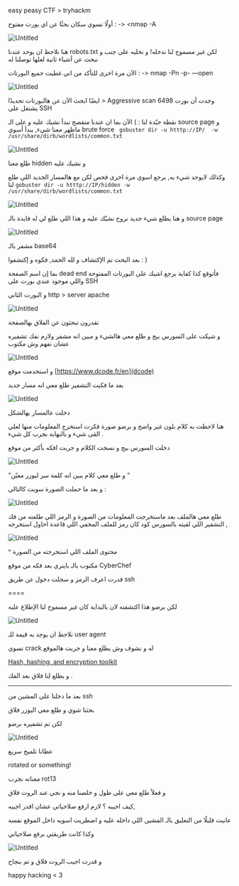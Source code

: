 easy peasy CTF > tryhackm

 

أولًا نسوي سكان بحثًا عن اي بورت مفتوح : -> <nmap -A <ip> 


![Untitled](https://prod-files-secure.s3.us-west-2.amazonaws.com/6a76636a-3b7d-4f44-acf5-41050d2e3986/8bd08868-d5e8-420f-ad85-40d4552e34a6/Untitled.png)

هنا نلاحظ ان يوحد عندنا robots.txt لكن غير مسموح لنا ندخله! و نخليه على جنب و نبحث عن أشياء ثانية لعلها توصلنا له


الآن مرة اخرى للتأكد من اني غطيت جميع البورتات : -> nmap -Pn -p- <ip> —open



![Untitled](https://prod-files-secure.s3.us-west-2.amazonaws.com/6a76636a-3b7d-4f44-acf5-41050d2e3986/bfd953cb-7df2-4f28-acb1-4cbe4b7aed1e/Untitled.png)

ايضًا ابحث الآن عن هالبورتات تحديدًا > Aggressive scan
وجدت أن بورت 6498 يشتغل على SSH

نقطة جيّدة لنا  : )
الآن بما ان عندنا متفصح نبدأ نشيك عليه و على الـ source page
و ماظهر معنا شيء, ببدأ أسوي  brute force  ``` gobuster dir -u htttp://IP/  -w /usr/share/dirb/wordlists/common.txt```



![Untitled](https://prod-files-secure.s3.us-west-2.amazonaws.com/6a76636a-3b7d-4f44-acf5-41050d2e3986/2de474c5-5e78-4ef3-8f4d-44143315265d/Untitled.png)

طلع معنا hidden و نشيك عليه 

وكذلك لايوجد شيء به, برجع اسوي مرة اخرى فحص لكن مع هالمسار  الجديد اللي طلع لنا ``` gobuster dir -u htttp://IP/hidden -w /usr/share/dirb/wordlists/common.txt ```


![Untitled](https://prod-files-secure.s3.us-west-2.amazonaws.com/6a76636a-3b7d-4f44-acf5-41050d2e3986/5769aad3-ffb1-483d-a64d-645f21400c11/Untitled.png)

و هنا يطلع شيء جديد نروح نشيّك عليه
و هذا اللي طلع لي له فايدة بالـ source page


![Untitled](https://prod-files-secure.s3.us-west-2.amazonaws.com/6a76636a-3b7d-4f44-acf5-41050d2e3986/db94756e-d977-415d-bc54-8bb7c60db5e9/Untitled.png)

مشفر بالـ base64 

بعد البحث تم الإكتشاف و لله الحمد, فكوه و إكتشفوا : )

بما إن اسم الصفحة  dead end فأتوقع كذا كفاية
 برجع اشيك على البورتات المفتوحة واللي موجود عندي بورت على SSH

و البورت الثاني http > server apache

![Untitled](https://prod-files-secure.s3.us-west-2.amazonaws.com/6a76636a-3b7d-4f44-acf5-41050d2e3986/9c19f802-b617-4779-8a0a-b781b9d227a7/Untitled.png)

تقدرون تبحثون عن الفلاق بهالصفحة

 و شيكت على السورس بيج و طلع معي هالشيء و مبين انه مشفر ولازم نفك تشفيره عشان نفهم وش مكتوب

![Untitled](https://prod-files-secure.s3.us-west-2.amazonaws.com/6a76636a-3b7d-4f44-acf5-41050d2e3986/fc59d450-d1db-4155-877c-a25a205cd78a/Untitled.png)

و استخدمت موقع [https://www.dcode.fr/en](dcode)

بعد ما فكيت التشفير طلع معي انه مسار جديد 

![Untitled](https://prod-files-secure.s3.us-west-2.amazonaws.com/6a76636a-3b7d-4f44-acf5-41050d2e3986/2efb8bb0-3ac0-477a-997a-ecef6b8fc13a/Untitled.jpeg)

دخلت عالمسار بهالشكل

هنا لاحظت به كلام بلون غير واضح و برضو صورة فكرت استخرج المعلومات منها لعلي القى شيء و بالنهاية بجرب كل شيء .

دخلت السورس بيج و نسخت الكلام و جربت افكه بأكثر من موقع 

![Untitled](https://prod-files-secure.s3.us-west-2.amazonaws.com/6a76636a-3b7d-4f44-acf5-41050d2e3986/aca55cf5-a116-4c3b-a3fa-eea184eb6111/Untitled.png)

 “و طلع معي كلام يبين انه كلمة سر ليوزر معيّن “

و بعد ما حملت الصورة سويت كالتالي :

![Untitled](https://prod-files-secure.s3.us-west-2.amazonaws.com/6a76636a-3b7d-4f44-acf5-41050d2e3986/ee6cb0a1-439d-4905-b7a5-2e8ac27b82ae/Untitled.png)

طلع معي هالملف بعد ماستخرجت المعلومات من الصورة و الرمز اللي طلعته من فك التشفير اللي لقيته بالسورس كود كان رمز للملف المخفي اللي قاعدة احاول استخرجه ,

![Untitled](https://prod-files-secure.s3.us-west-2.amazonaws.com/6a76636a-3b7d-4f44-acf5-41050d2e3986/99b2cdbe-48e7-492b-aa6d-9c5938e3a926/Untitled.png)

^ محتوى الملف اللي استخرجته من الصورة

مكتوب بالـ باينري بعد فكه من موقع CyberChef 

قدرت اعرف الرمز و سجلت دخول عن طريق ssh

====

لكن برضو هذا اكتشفته لان بالبداية كان غير مسموح لنا الإطلاع عليه

![Untitled](https://prod-files-secure.s3.us-west-2.amazonaws.com/6a76636a-3b7d-4f44-acf5-41050d2e3986/18e6b67a-67bf-44f9-b92c-0e386b56417d/Untitled.png)

نلاحظ ان يوجد به قيمة للـ user agent 

نسوي crack له و نشوف وش يطلع معنا و جربت هالموقع

[Hash, hashing, and encryption toolkit](https://md5hashing.net/)

و يطلع لنا فلاق بعد الفك .

---

بعد ما دخلنا على المشين من ssh 

بحثنا شوي و طلع معي اليوزر فلاق 

لكن تم تشفيره برضو 

![Untitled](https://prod-files-secure.s3.us-west-2.amazonaws.com/6a76636a-3b7d-4f44-acf5-41050d2e3986/349110bd-1326-4911-a513-6e3517041dee/Untitled.png)

عطانا تلميح سريع

rotated or something!

معناته نجرب rot13 

و فعلاً طلع معي على طول و خلصنا منه و نجي عند الروت فلاق

كيف اجيبه ؟ لازم ارفع صلاحياتي عشان اقدر اجيبه,

عانيت قليلًا من التعليق بالـ المشين اللي داخله عليه و اضطريت اسويه داخل الموقع نفسه

وكذا كانت طريقتي برفع صلاحياتي

![Untitled](https://prod-files-secure.s3.us-west-2.amazonaws.com/6a76636a-3b7d-4f44-acf5-41050d2e3986/6d937212-1acc-4475-bca2-2beb9dd42a83/Untitled.png)

و قدرت اجيب الروت فلاق و تم بنجاح

happy hacking < 3
